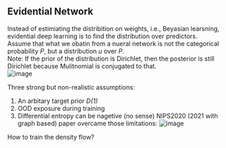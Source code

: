 ## Evidential Network

Instead of estimiating the distribition on weights, i.e., Beyasian learsning, evidential deep learning is to find the distribution over predictors. \
Assume that what we obatin from a nueral network is not the categorical probability *P*, but a distribution *u* over *P*. \
Note: If the prior of the distribution is Dirichlet, then the posterior is still Dirichlet because Mulitnomial is conjugated to that. \
![image](https://user-images.githubusercontent.com/26398708/144232674-8744daa1-7ca4-47f8-984a-8817c772fc89.png)

Three strong but non-realistic assumptions:
1. An arbitary target prior *D(1)*
2. OOD exposure during training
3. Differential entropy can be nagetive (no sense)
NIPS2020 (2021 with graph based) paper overcame those limitations: 
![image](https://user-images.githubusercontent.com/26398708/144252840-c937d419-df0a-4005-b378-ff9f7c07fb38.png)

How to train the density flow?
